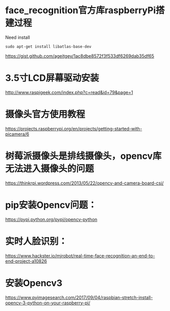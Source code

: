 
# face_recognition官方库raspberryPi搭建过程  
Need install
```
sudo apt-get install libatlas-base-dev
```
https://gist.github.com/ageitgey/1ac8dbe8572f3f533df6269dab35df65  

# 3.5寸LCD屏幕驱动安装  
http://www.raspigeek.com/index.php?c=read&id=79&page=1  

# 摄像头官方使用教程  
https://projects.raspberrypi.org/en/projects/getting-started-with-picamera/6  

# 树莓派摄像头是排线摄像头，opencv库无法进入摄像头的问题  
https://thinkrpi.wordpress.com/2013/05/22/opencv-and-camera-board-csi/
 
# pip安装Opencv问题：  
https://pypi.python.org/pypi/opencv-python

# 实时人脸识别：  
https://www.hackster.io/mjrobot/real-time-face-recognition-an-end-to-end-project-a10826

# 安装Opencv3  
https://www.pyimagesearch.com/2017/09/04/raspbian-stretch-install-opencv-3-python-on-your-raspberry-pi/
